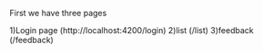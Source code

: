First we have three pages 

1)Login page   (http://localhost:4200/login)
2)list         (/list)
3)feedback     (/feedback)

     



